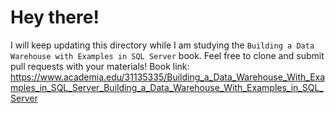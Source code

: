 # Hey there!
I will keep updating this directory while I am studying the `Building a Data Warehouse with Examples in SQL Server` book. Feel free to clone and submit pull requests with your materials!
Book link:
https://www.academia.edu/31135335/Building_a_Data_Warehouse_With_Examples_in_SQL_Server_Building_a_Data_Warehouse_With_Examples_in_SQL_Server

